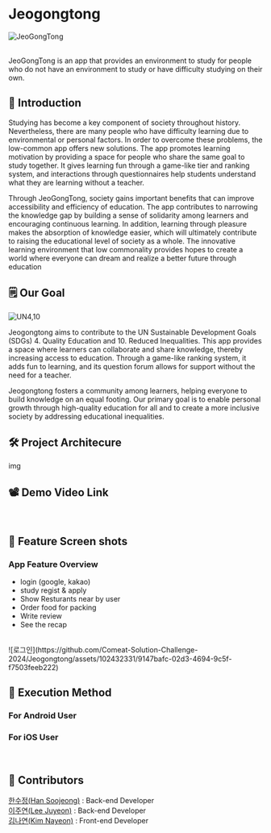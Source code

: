 # Jeogongtong
![JeoGongTong](https://github.com/Comeat-Solution-Challenge-2024/Jeogongtong/assets/102432331/7acc52d8-d96b-43f0-89af-1787183ed0a6)

<br/>
JeoGongTong is an app that provides an environment to study for people who do not have an environment to study or have difficulty studying on their own.

## 🐽  Introduction
Studying has become a key component of society throughout history. Nevertheless, there are many people who have difficulty learning due to environmental or personal factors. In order to overcome these problems, the low-common app offers new solutions. The app promotes learning motivation by providing a space for people who share the same goal to study together. It gives learning fun through a game-like tier and ranking system, and interactions through questionnaires help students understand what they are learning without a teacher.

Through JeoGongTong, society gains important benefits that can improve accessibility and efficiency of education. The app contributes to narrowing the knowledge gap by building a sense of solidarity among learners and encouraging continuous learning. In addition, learning through pleasure makes the absorption of knowledge easier, which will ultimately contribute to raising the educational level of society as a whole. The innovative learning environment that low commonality provides hopes to create a world where everyone can dream and realize a better future through education
<br/>

## 🗒  Our Goal
![UN4,10](https://github.com/Comeat-Solution-Challenge-2024/jeogongtong_BACK/assets/102432331/0dceb469-168d-4ff4-9f54-9a0743396623)

Jeogongtong aims to contribute to the UN Sustainable Development Goals (SDGs) 4. Quality Education and 10. Reduced Inequalities. This app provides a space where learners can collaborate and share knowledge, thereby increasing access to education. Through a game-like ranking system, it adds fun to learning, and its question forum allows for support without the need for a teacher.

Jeogongtong fosters a community among learners, helping everyone to build knowledge on an equal footing. Our primary goal is to enable personal growth through high-quality education for all and to create a more inclusive society by addressing educational inequalities.
<br/>

## 🛠  Project Architecure

img

## 📽  Demo Video Link

 
 <br/>

 
 
## 📸  Feature Screen shots
### App Feature Overview
- login (google, kakao)
- study regist & apply
- Show Resturants near by user
- Order food for packing
- Write review
- See the recap
<br/>
![로그인](https://github.com/Comeat-Solution-Challenge-2024/Jeogongtong/assets/102432331/9147bafc-02d3-4694-9c5f-f7503feeb222)



## 📲  Execution Method

###  For Android User


### For iOS User


<br/>

## 👥  Contributors
[한수정(Han Soojeong)](https://github.com/hancrysta1) : Back-end Developer</br>
[이주연(Lee Juyeon)](https://github.com/LJYeon12) : Back-end Developer</br>
[김나연(Kim Nayeon)](https://github.com/Yeonnies) : Front-end Developer</br>

